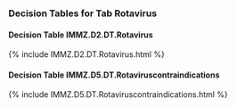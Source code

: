 ### Decision Tables for Tab  Rotavirus
#### Decision Table IMMZ.D2.DT.Rotavirus
{% include IMMZ.D2.DT.Rotavirus.html %}
#### Decision Table IMMZ.D5.DT.Rotaviruscontraindications
{% include IMMZ.D5.DT.Rotaviruscontraindications.html %}

